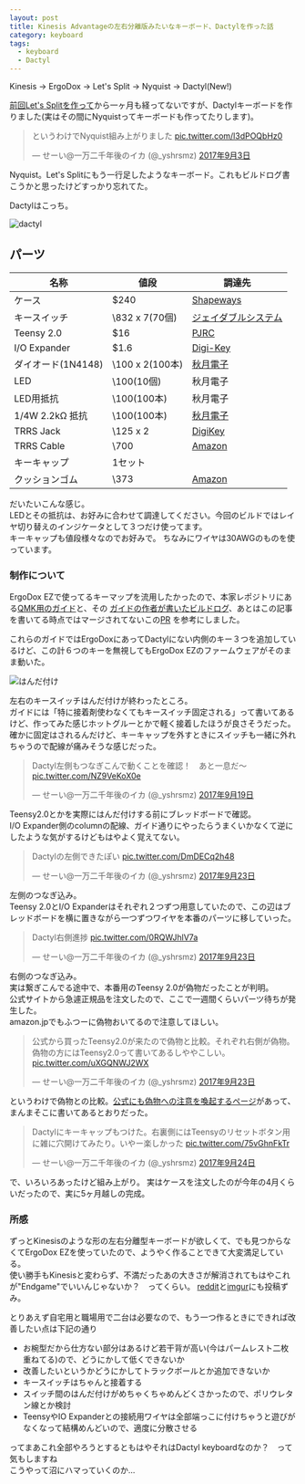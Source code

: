 ```yaml
---
layout: post
title: Kinesis Advantageの左右分離版みたいなキーボード、Dactylを作った話
category: keyboard
tags:
  - keyboard
  - Dactyl
---
```


Kinesis -> ErgoDox -> Let's Split -> Nyquist -> Dactyl(New!)


[前回Let's Splitを作って](http://yslibrary.net/2017/08/29/letssplit-buildlog/)から一ヶ月も経ってないですが、Dactylキーボードを作りました(実はその間にNyquistってキーボードも作ってたりします)。

<blockquote class="twitter-tweet" data-lang="ja"><p lang="ja" dir="ltr">というわけでNyquist組み上がりました <a href="https://t.co/l3dPOQbHz0">pic.twitter.com/l3dPOQbHz0</a></p>&mdash; せーい@一万二千年後のイカ (@_yshrsmz) <a href="https://twitter.com/_yshrsmz/status/904352414911696897?ref_src=twsrc%5Etfw">2017年9月3日</a></blockquote>
<script async src="//platform.twitter.com/widgets.js" charset="utf-8"></script>

Nyquist。Let's Splitにもう一行足したようなキーボード。これもビルドログ書こうかと思ったけどすっかり忘れてた。

Dactylはこっち。

![dactyl](https://lh3.googleusercontent.com/JP0AGwqay2hdO69ZZ8NKW3bdcHjMhPYkIAqkXkamzolM56ZcTqGmJGaQ3qLkr9mA2zCcI4Jxl4kAQuMCc0Y1qtx3lji2iW7lhkSizTM-tswj25AbLf5wbi3F3deHInzATiOumS0m3A=w900)


## パーツ

名称 | 値段 | 調達先
---|---|---
ケース | $240 | [Shapeways](https://www.shapeways.com/shops/bespokeys)
キースイッチ | \832 x 7(70個) |[ジェイダブルシステム](https://www.jw-shop.com/P-keyboard-mswitch10/page45/detail.htm)
Teensy 2.0 | $16 | [PJRC](https://www.pjrc.com/store/teensy.html)
I/O Expander | $1.6 | [Digi-Key](https://www.digikey.com/short/q74r2r)
ダイオード(1N4148) | \100 x 2(100本) | [秋月電子](http://akizukidenshi.com/catalog/g/gI-00941/)
LED | \100(10個) | 秋月電子
LED用抵抗 | \100(100本) | 秋月電子
1/4W 2.2kΩ 抵抗 | \100(100本) | [秋月電子](http://akizukidenshi.com/catalog/g/gR-25222/)
TRRS Jack | \125 x 2 | [DigiKey](http://www.digikey.jp/product-detail/ja/cui-inc/SJ-43514/CP-43514-ND/368146)
TRRS Cable | \700 | [Amazon](http://amzn.to/2wDtxrW)
キーキャップ | 1セット |
クッションゴム | \373 | [Amazon](http://amzn.to/2wDpCvh)

だいたいこんな感じ。  
LEDとその抵抗は、お好みに合わせて調達してください。今回のビルドではレイヤ切り替えのインジケータとして３つだけ使ってます。  
キーキャップも値段様々なのでお好みで。
ちなみにワイヤは30AWGのものを使っています。

### 制作について

ErgoDox EZで使ってるキーマップを流用したかったので、本家レポジトリにある[QMK用のガイド](https://github.com/adereth/dactyl-keyboard/blob/master/qmk-guide/README.md)と、その [ガイドの作者が書いたビルドログ](http://joedevivo.com/2017/05/20/building-a-qmk-dactyl.html)、あとはこの記事を書いてる時点ではマージされてないこの[PR](https://github.com/adereth/dactyl-keyboard/pull/50) を参考にしました。

これらのガイドではErgoDoxにあってDactylにない内側のキー３つを追加しているけど、この計６つのキーを無視してもErgoDox EZのファームウェアがそのまま動いた。

![はんだ付け](https://lh3.googleusercontent.com/d89UAfrHcinVlnT2FY2mSe3JWAXXY_1Pg2gSST6dvnib2tBiBnoYXfZG7A0BbBHta3g36vTA2yPExdcaLZ7YoxqrvvYH3mYNK5iSvd_eIJSwB-HAjGRcD2OOPgqGfDObx9nmpJVUDA=w900)

左右のキースイッチはんだ付けが終わったところ。  
ガイドには「特に接着剤使わなくてもキースイッチ固定される」って書いてあるけど、作ってみた感じホットグルーとかで軽く接着したほうが良さそうだった。  
確かに固定はされるんだけど、キーキャップを外すときにスイッチも一緒に外れちゃうので配線が痛みそうな感じだった。

<blockquote class="twitter-tweet" data-lang="ja"><p lang="ja" dir="ltr">Dactyl左側もつなぎこんで動くことを確認！　あと一息だ～ <a href="https://t.co/NZ9VeKoX0e">pic.twitter.com/NZ9VeKoX0e</a></p>&mdash; せーい@一万二千年後のイカ (@_yshrsmz) <a href="https://twitter.com/_yshrsmz/status/909981359157927936?ref_src=twsrc%5Etfw">2017年9月19日</a></blockquote>
<script async src="//platform.twitter.com/widgets.js" charset="utf-8"></script>

Teensy2.0とかを実際にはんだ付けする前にブレッドボードで確認。  
I/O Expander側のcolumnの配線、ガイド通りにやったらうまくいかなくて逆にしたような気がするけどもはやよく覚えてない。

<blockquote class="twitter-tweet" data-lang="ja"><p lang="ja" dir="ltr">Dactylの左側できたぽい <a href="https://t.co/DmDECq2h48">pic.twitter.com/DmDECq2h48</a></p>&mdash; せーい@一万二千年後のイカ (@_yshrsmz) <a href="https://twitter.com/_yshrsmz/status/911474826509828096?ref_src=twsrc%5Etfw">2017年9月23日</a></blockquote>
<script async src="//platform.twitter.com/widgets.js" charset="utf-8"></script>

左側のつなぎ込み。  
Teensy 2.0とI/O Expanderはそれぞれ２つずつ用意していたので、この辺はブレッドボードを横に置きながら一つずつワイヤを本番のパーツに移していった。


<blockquote class="twitter-tweet" data-lang="ja"><p lang="ja" dir="ltr">Dactyl右側進捗 <a href="https://t.co/0RQWJhlV7a">pic.twitter.com/0RQWJhlV7a</a></p>&mdash; せーい@一万二千年後のイカ (@_yshrsmz) <a href="https://twitter.com/_yshrsmz/status/911543909490110464?ref_src=twsrc%5Etfw">2017年9月23日</a></blockquote>
<script async src="//platform.twitter.com/widgets.js" charset="utf-8"></script>

右側のつなぎ込み。  
実は繋ぎこんでる途中で、本番用のTeensy 2.0が偽物だったことが判明。  
公式サイトから急遽正規品を注文したので、ここで一週間くらいパーツ待ちが発生した。  
amazon.jpでもふつーに偽物おいてるので注意してほしい。

<blockquote class="twitter-tweet" data-lang="ja"><p lang="ja" dir="ltr">公式から買ったTeensy2.0が来たので偽物と比較。それぞれ右側が偽物。偽物の方にはTeensy2.0って書いてあるしややこしい。 <a href="https://t.co/uXGQNWJ2WX">pic.twitter.com/uXGQNWJ2WX</a></p>&mdash; せーい@一万二千年後のイカ (@_yshrsmz) <a href="https://twitter.com/_yshrsmz/status/911493660847497216?ref_src=twsrc%5Etfw">2017年9月23日</a></blockquote>
<script async src="//platform.twitter.com/widgets.js" charset="utf-8"></script>

というわけで偽物との比較。[公式にも偽物への注意を喚起するページ](https://www.pjrc.com/teensy/counterfeit.html)があって、まんまそこに書いてあるとおりだった。


<blockquote class="twitter-tweet" data-lang="ja"><p lang="ja" dir="ltr">Dactylにキーキャップもつけた。右裏側にはTeensyのリセットボタン用に雑に穴開けてみたり。いやー楽しかった <a href="https://t.co/75vGhnFkTr">pic.twitter.com/75vGhnFkTr</a></p>&mdash; せーい@一万二千年後のイカ (@_yshrsmz) <a href="https://twitter.com/_yshrsmz/status/911836736715505664?ref_src=twsrc%5Etfw">2017年9月24日</a></blockquote>
<script async src="//platform.twitter.com/widgets.js" charset="utf-8"></script>

で、いろいろあったけど組み上がり。
実はケースを注文したのが今年の4月くらいだったので、実に5ヶ月越しの完成。


### 所感

ずっとKinesisのような形の左右分離型キーボードが欲しくて、でも見つからなくてErgoDox EZを使っていたので、ようやく作ることできて大変満足している。  
使い勝手もKinesisと変わらず、不満だったあの大きさが解消されてもはやこれが"Endgame"でいいんじゃないか？　ってくらい。
[reddit](https://www.reddit.com/r/MechanicalKeyboards/comments/724bvt/finished_my_first_dactyl/)と[imgur](https://imgur.com/gallery/v8HwF)にも投稿ずみ。

とりあえず自宅用と職場用で二台は必要なので、もう一つ作るときにできれば改善したい点は下記の通り

- お椀型だから仕方ない部分はあるけど若干背が高い(今はパームレスト二枚重ねてる)ので、どうにかして低くできないか
- 改善したいというかどうにかしてトラックボールとか追加できないか
- キースイッチはちゃんと接着する
- スイッチ間のはんだ付けがめちゃくちゃめんどくさかったので、ポリウレタン線とか検討
- TeensyやIO Expanderとの接続用ワイヤは全部端っこに付けちゃうと遊びがなくなって結構めんどいので、適度に分散させる

ってまあこれ全部やろうとするともはやそれはDactyl keyboardなのか？　って気もしますね  
こうやって沼にハマっていくのか…




